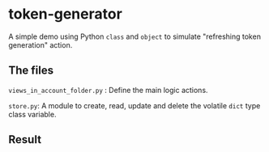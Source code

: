 # token-generator

A simple demo using Python `class` and `object` to simulate "refreshing token generation" action.



## The files

`views_in_account_folder.py` :	Define the main logic actions.

`store.py`:	A module to create, read, update and delete the volatile `dict` type class variable.



## Result


